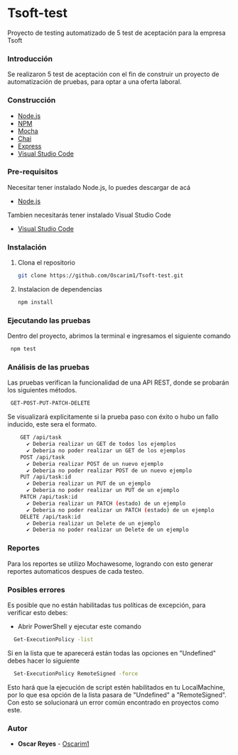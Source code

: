 # Tsoft-test
Proyecto de testing automatizado de 5 test de aceptación para la empresa Tsoft 

### Introducción
Se realizaron 5 test de aceptación con el fin de construir un proyecto de automatización de pruebas, para optar a una oferta laboral.

### Construcción
* [Node.js](https://nodejs.org/es/)
* [NPM](https://www.npmjs.com/)
* [Mocha](https://mochajs.org/)
* [Chai](https://www.chaijs.com/)
* [Express](https://expressjs.com/es/)
* [Visual Studio Code](https://code.visualstudio.com/)

### Pre-requisitos
Necesitar tener instalado Node.js, lo puedes descargar de acá

  * [Node.js](https://nodejs.org/es/)

Tambien necesitarás tener instalado Visual Studio Code

* [Visual Studio Code](https://code.visualstudio.com/)

### Instalación
1. Clona el repositorio

   ``` sh
   git clone https://github.com/Oscarim1/Tsoft-test.git
   ```
2. Instalacion de dependencias

   ``` sh
   npm install
   ```
### Ejecutando las pruebas
Dentro del proyecto, abrimos la terminal e ingresamos el siguiente comando

  ``` sh
   npm test
   ```
### Análisis de las pruebas
Las pruebas verifican la funcionalidad de una API REST, donde se probarán los siguientes métodos.

  ``` sh
   GET-POST-PUT-PATCH-DELETE
   ```

Se visualizará explícitamente si la prueba paso con éxito o hubo un fallo inducido, este sera el formato.
``` sh
    GET /api/task
      ✔ Deberia realizar un GET de todos los ejemplos
      ✔ Deberia no poder realizar un GET de los ejemplos
    POST /api/task
      ✔ Deberia realizar POST de un nuevo ejemplo
      ✔ Deberia no poder realizar POST de un nuevo ejemplo
    PUT /api/task:id
      ✔ Deberia realizar un PUT de un ejemplo
      ✔ Deberia no poder realizar un PUT de un ejemplo
    PATCH /api/task:id
      ✔ Deberia realizar un PATCH (estado) de un ejemplo
      ✔ Deberia no poder realizar un PATCH (estado) de un ejemplo
    DELETE /api/task:id
      ✔ Deberia realizar un Delete de un ejemplo
      ✔ Deberia no poder realizar un Delete de un ejemplo
   ```
    
### Reportes
Para los reportes se utilizo Mochawesome, logrando con esto generar reportes automaticos despues de cada testeo.

### Posibles errores
Es posible que no están habilitadas tus políticas de excepción, para verificar esto debes:
* Abrir PowerShell y ejecutar este comando
 ``` sh
   Get-ExecutionPolicy -list
   ```
Si en la lista que te aparecerá están todas las opciones en "Undefined" debes hacer lo siguiente
 ``` sh
   Set-ExecutionPolicy RemoteSigned -force
   ```
Esto hará que la ejecución de script estén habilitados en tu LocalMachine, por lo que esa opción de la lista pasara de "Undefined" a "RemoteSigned".
Con esto se solucionará un error común encontrado en proyectos como este.

### Autor
* **Oscar Reyes** - [Oscarim1](https://github.com/Oscarim1)

